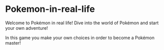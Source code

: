 # Pokemon-in-real-life

Welcome to Pokémon in real life! Dive into the world of Pokémon and start your own adventure! 

In this game you make your own choices in order to become a Pokémon master! 

